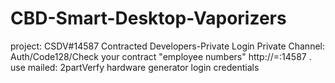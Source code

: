 # CBD-Smart-Desktop-Vaporizers
project: CSDV#14587
Contracted Developers-Private Login
Private Channel: Auth/Code128/Check your contract "employee numbers" http://=:14587 . 
use mailed: 2partVerfy hardware generator login credentials
